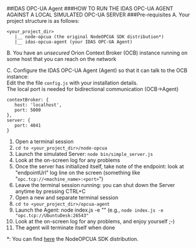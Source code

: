 ##IDAS OPC-UA Agent
###HOW TO RUN THE IDAS OPC-UA AGENT AGAINST A LOCAL SIMULATED OPC-UA SERVER
###Pre-requisites
A. Your project structure is as follows: <br/>
```
<your_project_dir>
   |__ node-opcua (the original NodeOPCUA SDK distribution*)
   |__ idas-opcua-agent (your IDAS OPC-UA Agent)
```

B. You have an _unsecured_ Orion Context Broker (OCB) instance running on some host that you can reach on the network<br/>

C. Configure the IDAS OPC-UA Agent (Agent) so that it can talk to the OCB instance:<br/>
Edit the the file ```config.js``` with your installation details.<br/>
The local port is needed for bidirectional communication (OCB->Agent)<br/>
 ```
contextBroker: {
    host: 'localhost', 
    port: 5000
},
server: {
    port: 4041
}
```

1. Open a terminal session
2. ```cd to <your_project_dir>/node-opcua```
3. Launch the simulated Server: ```node bin/simple_server.js```
4. Look at the on-screen log for any problems 
5. Once the server has initialized itself, take note of the endpoint: look at "endpointUrl" log line on the screen (something like "```opc.tcp://<machine_name>:<port>```")
6. Leave the terminal session running: you can shut down the Server anytime by pressing CTRL+C
7. Open a new and separate terminal session
8. ```cd to <your_project_dir>/opcua-agent```
9. Launch the Agent: node index.js -e "<endpointUrl>" (e.g., ```node index.js -e "opc.tcp://UbuntuDesk:26543"```
10. Look at the on-screen log for any problems, and enjoy yourself ;-)
11. The agent will terminate itself when done

*: You can find [here](http://node-opcua.github.io/) the NodeOPCUA SDK distribution.